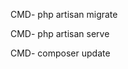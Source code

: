 
<!-- 1) Migrate Database -->

CMD- php artisan migrate

<!-- To Initilize Project-->

CMD- php artisan serve


<!-- To Upate Composer (optional) -->
CMD- composer update



